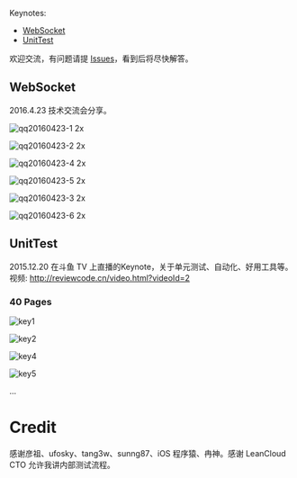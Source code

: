 Keynotes:

* [WebSocket](#websocket)
* [UnitTest](#UnitTest)

欢迎交流，有问题请提 [Issues](./issues)，看到后将尽快解答。

## WebSocket

2016.4.23 技术交流会分享。

![qq20160423-1 2x](https://cloud.githubusercontent.com/assets/5022872/14762370/22ae8b20-09ab-11e6-8491-a41b17e2febe.jpg)

![qq20160423-2 2x](https://cloud.githubusercontent.com/assets/5022872/14762373/25232370-09ab-11e6-907c-0e058f73632d.jpg)

![qq20160423-4 2x](https://cloud.githubusercontent.com/assets/5022872/14762374/2857f228-09ab-11e6-8195-0dc636bea813.jpg)

![qq20160423-5 2x](https://cloud.githubusercontent.com/assets/5022872/14762396/e1113086-09ab-11e6-9e93-2a8cc6d3fa7a.jpg)

![qq20160423-3 2x](https://cloud.githubusercontent.com/assets/5022872/14762378/2eb853ec-09ab-11e6-9fd8-65b51f944c06.jpg)

![qq20160423-6 2x](https://cloud.githubusercontent.com/assets/5022872/14762380/34eaaeea-09ab-11e6-975c-b7419de98310.jpg)

## UnitTest

2015.12.20 在斗鱼 TV 上直播的Keynote，关于单元测试、自动化、好用工具等。视频: http://reviewcode.cn/video.html?videoId=2

### 40 Pages

![key1](https://cloud.githubusercontent.com/assets/5022872/11918556/56e8ea76-a771-11e5-8174-62841e201488.jpg)

![key2](https://cloud.githubusercontent.com/assets/5022872/11918563/a9e38f7e-a771-11e5-92f8-6a35d0dc108f.jpg)

![key4](https://cloud.githubusercontent.com/assets/5022872/11918573/ee93ef10-a771-11e5-96f7-de62e1418a66.jpg)

![key5](https://cloud.githubusercontent.com/assets/5022872/11918577/172574d0-a772-11e5-8b90-07387dcdb536.jpg)

...

# Credit

感谢彦祖、ufosky、tang3w、sunng87、iOS 程序猿、冉神。感谢 LeanCloud CTO 允许我讲内部测试流程。
